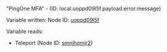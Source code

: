 "PingOne MFA" - (ID: local.uoppd09l5f.payload.error.message)

Variable written:
Node ID: [uoppd09l5f](../nodes/uoppd09l5f.md)

Variable reads:
* Teleport (Node ID: [smnjhqmjr2](../nodes/smnjhqmjr2.md))
